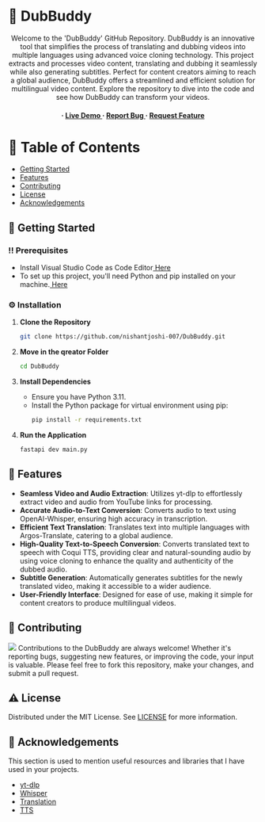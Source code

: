 # :star2: DubBuddy
<div align='center'>
Welcome to the 'DubBuddy' GitHub Repository. DubBuddy is an innovative tool that simplifies the process of translating and dubbing videos into multiple languages using advanced voice cloning technology. This project extracts and processes video content, translating and dubbing it seamlessly while also generating subtitles. Perfect for content creators aiming to reach a global audience, DubBuddy offers a streamlined and efficient solution for multilingual video content. Explore the repository to dive into the code and see how DubBuddy can transform your videos.<h4><span> · </span> <a href="https://dub-buddy.com/"> Live Demo </a><span> · </span> <a href="https://github.com/nishantjoshi-007/DubBuddy/issues"> Report Bug </a> <span> · </span> <a href="https://github.com/nishantjoshi-007/DubBuddy/issues"> Request Feature </a></h4>
</div>

# :notebook_with_decorative_cover: Table of Contents
- [Getting Started](#toolbox-getting-started)
- [Features](#dart-features)
- [Contributing](#wave-contributing)
- [License](#warning-license)
- [Acknowledgements](#gem-acknowledgements)

## :toolbox: Getting Started

### :bangbang: Prerequisites
- Install Visual Studio Code as Code Editor<a href="https://code.visualstudio.com/Download"> Here</a>
- To set up this project, you'll need Python and pip installed on your machine.<a href="https://www.python.org/downloads/"> Here</a>

### :gear: Installation
1. **Clone the Repository**
   ```bash
   git clone https://github.com/nishantjoshi-007/DubBuddy.git
   ```
2. **Move in the qreator Folder**
   ```bash
   cd DubBuddy
   ```
   
3. **Install Dependencies**
   - Ensure you have Python 3.11.
   - Install the Python package for virtual environment using pip:
     ```bash
     pip install -r requirements.txt
     ```

4. **Run the Application**
   ```bash
   fastapi dev main.py
   ```

## :dart: Features
- **Seamless Video and Audio Extraction**: Utilizes yt-dlp to effortlessly extract video and audio from YouTube links for processing.
- **Accurate Audio-to-Text Conversion**: Converts audio to text using OpenAI-Whisper, ensuring high accuracy in transcription.
- **Efficient Text Translation**: Translates text into multiple languages with Argos-Translate, catering to a global audience.
- **High-Quality Text-to-Speech Conversion**: Converts translated text to speech with Coqui TTS, providing clear and natural-sounding audio by using voice cloning to enhance the quality and authenticity of the dubbed audio.
- **Subtitle Generation**: Automatically generates subtitles for the newly translated video, making it accessible to a wider audience.
- **User-Friendly Interface**: Designed for ease of use, making it simple for content creators to produce multilingual videos.

## :wave: Contributing
<img src="https://contrib.rocks/image?repo=Louis3797/awesome-readme-template" /> Contributions to the DubBuddy are always welcome! Whether it's reporting bugs, suggesting new features, or improving the code, your input is valuable. Please feel free to fork this repository, make your changes, and submit a pull request.

## :warning: License
Distributed under the MIT License. See <a href="https://github.com/nishantjoshi-007/DubBuddy/blob/dev/LICENSE">LICENSE</a> for more information.

## :gem: Acknowledgements
This section is used to mention useful resources and libraries that I have used in your projects.
- [yt-dlp](https://github.com/yt-dlp/yt-dlp)
- [Whisper](https://github.com/openai/whisper)
- [Translation](https://github.com/argosopentech/argos-translate)
- [TTS](https://github.com/coqui-ai/TTS)